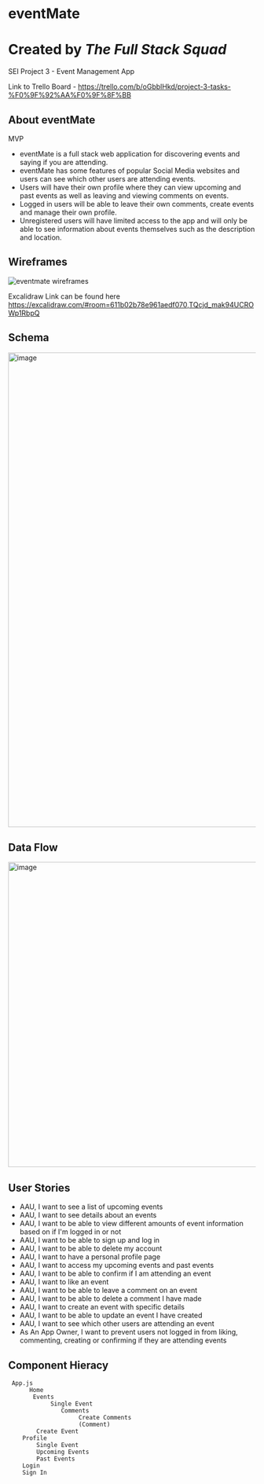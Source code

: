 # eventMate
# Created by *The Full Stack Squad*
SEI Project 3 - Event Management App

Link to Trello Board - https://trello.com/b/oGbblHkd/project-3-tasks-%F0%9F%92%AA%F0%9F%8F%BB

## About eventMate
MVP
* eventMate is a full stack web application for discovering events and saying if you are attending.
* eventMate has some features of popular Social Media websites and users can see which other users are attending events.
* Users will have their own profile where they can view upcoming and past events as well as leaving and viewing comments on events.
* Logged in users will be able to leave their own comments, create events and manage their own profile.
* Unregistered users will have limited access to the app and will only be able to see information about events themselves such as the description and location.

## Wireframes

![eventmate wireframes](https://user-images.githubusercontent.com/126505751/236216986-a70cb335-c768-4601-9244-0be826e333d4.gif)

Excalidraw Link can be found here https://excalidraw.com/#room=611b02b78e961aedf070,TQcjd_mak94UCROWp1RbpQ


## Schema

<img width="966" alt="image" src="https://user-images.githubusercontent.com/126505751/236213798-cffa7b77-30d5-4de9-82c6-eb24754ec794.png">

## Data Flow

<img width="621" alt="image" src="https://user-images.githubusercontent.com/126505751/236214516-01907236-3d78-48b8-9026-0a76c76ba39e.png">

## User Stories

* AAU, I want to see a list of upcoming events
* AAU, I want to see details about an events
* AAU, I want to be able to view different amounts of event information
based on if I'm logged in or not
* AAU, I want to be able to sign up and log in
* AAU, I want to be able to delete my account
* AAU, I want to have a personal profile page
* AAU, I want to access my upcoming events and past events
* AAU, I want to be able to confirm if I am attending an event
* AAU, I want to like an event
* AAU, I want to be able to leave a comment on an event
* AAU, I want to be able to delete a comment I have made
* AAU, I want to create an event with specific details
* AAU, I want to be able to update an event I have created
* AAU, I want to see which other users are attending an event
* As An App Owner, I want to prevent users not logged in from 
liking, commenting, creating or confirming if they are attending events

## Component Hieracy
```
 App.js
      Home
       Events
            Single Event
               Comments
                    Create Comments
                    (Comment)
        Create Event
    Profile
        Single Event
        Upcoming Events
        Past Events
    Login
    Sign In
```



